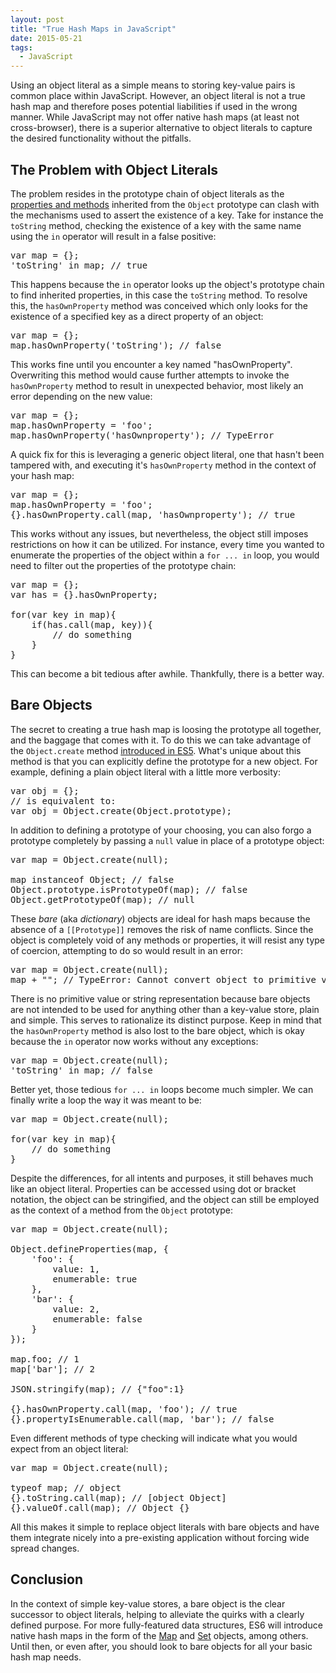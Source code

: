 ```yaml
---
layout: post
title: "True Hash Maps in JavaScript"
date: 2015-05-21
tags:
  - JavaScript
---
```


Using an object literal as a simple means to storing key-value pairs is common place within JavaScript. However, an object literal is not a true hash map and therefore poses potential liabilities if used in the wrong manner. While JavaScript may not offer native hash maps (at least not cross-browser), there is a superior alternative to object literals to capture the desired functionality without the pitfalls.

## The Problem with Object Literals

The problem resides in the prototype chain of object literals as the [properties and methods](https://developer.mozilla.org/en-US/docs/Web/JavaScript/Reference/Global_Objects/Object/prototype#Properties) inherited from the `Object` prototype can clash with the mechanisms used to assert the existence of a key. Take for instance the `toString` method, checking the existence of a key with the same name using the `in` operator will result in a false positive:

<div class="code-block">

<pre class="prettyprint lang-javascript">var map = {};
'toString' in map; // true
</pre>

</div>

This happens because the `in` operator looks up the object's prototype chain to find inherited properties, in this case the `toString` method. To resolve this, the `hasOwnProperty` method was conceived which only looks for the existence of a specified key as a direct property of an object:

<div class="code-block">

<pre class="prettyprint lang-javascript">var map = {};
map.hasOwnProperty('toString'); // false
</pre>

</div>

This works fine until you encounter a key named "hasOwnProperty". Overwriting this method would cause further attempts to invoke the `hasOwnProperty` method to result in unexpected behavior, most likely an error depending on the new value:

<div class="code-block">

<pre class="prettyprint lang-javascript">var map = {};
map.hasOwnProperty = 'foo';
map.hasOwnProperty('hasOwnproperty'); // TypeError
</pre>

</div>

A quick fix for this is leveraging a generic object literal, one that hasn't been tampered with, and executing it's `hasOwnProperty` method in the context of your hash map:

<div class="code-block">

<pre class="prettyprint lang-javascript">var map = {};
map.hasOwnProperty = 'foo';
{}.hasOwnProperty.call(map, 'hasOwnproperty'); // true
</pre>

</div>

This works without any issues, but nevertheless, the object still imposes restrictions on how it can be utilized. For instance, every time you wanted to enumerate the properties of the object within a `for ... in` loop, you would need to filter out the properties of the prototype chain:

<div class="code-block">

<pre class="prettyprint lang-javascript">var map = {};
var has = {}.hasOwnProperty;

for(var key in map){
    if(has.call(map, key)){
        // do something
    }
}
</pre>

</div>

This can become a bit tedious after awhile. Thankfully, there is a better way.

## Bare Objects

The secret to creating a true hash map is loosing the prototype all together, and the baggage that comes with it. To do this we can take advantage of the `Object.create` method [introduced in ES5](http://www.ecma-international.org/ecma-262/5.1/#sec-15.2.3.5). What's unique about this method is that you can explicitly define the prototype for a new object. For example, defining a plain object literal with a little more verbosity:

<div class="code-block">

<pre class="prettyprint lang-javascript">var obj = {};
// is equivalent to:
var obj = Object.create(Object.prototype);
</pre>

</div>

In addition to defining a prototype of your choosing, you can also forgo a prototype completely by passing a `null` value in place of a prototype object:

<div class="code-block">

<pre class="prettyprint lang-javascript">var map = Object.create(null);

map instanceof Object; // false
Object.prototype.isPrototypeOf(map); // false
Object.getPrototypeOf(map); // null
</pre>

</div>

These _bare_ (aka _dictionary_) objects are ideal for hash maps because the absence of a `[[Prototype]]` removes the risk of name conflicts. Since the object is completely void of any methods or properties, it will resist any type of coercion, attempting to do so would result in an error:

<div class="code-block">

<pre class="prettyprint lang-javascript">var map = Object.create(null);
map + ""; // TypeError: Cannot convert object to primitive value
</pre>

</div>

There is no primitive value or string representation because bare objects are not intended to be used for anything other than a key-value store, plain and simple. This serves to rationalize its distinct purpose. Keep in mind that the `hasOwnProperty` method is also lost to the bare object, which is okay because the `in` operator now works without any exceptions:

<div class="code-block">

<pre class="prettyprint lang-javascript">var map = Object.create(null);
'toString' in map; // false
</pre>

</div>

Better yet, those tedious `for ... in` loops become much simpler. We can finally write a loop the way it was meant to be:

<div class="code-block">

<pre class="prettyprint lang-javascript">var map = Object.create(null);

for(var key in map){
    // do something
}
</pre>

</div>

Despite the differences, for all intents and purposes, it still behaves much like an object literal. Properties can be accessed using dot or bracket notation, the object can be stringified, and the object can still be employed as the context of a method from the `Object` prototype:

<div class="code-block">

<pre class="prettyprint lang-javascript">var map = Object.create(null);

Object.defineProperties(map, {
    'foo': {
        value: 1,
        enumerable: true
    },
    'bar': {
        value: 2,
        enumerable: false
    }
});

map.foo; // 1
map['bar']; // 2

JSON.stringify(map); // {"foo":1}

{}.hasOwnProperty.call(map, 'foo'); // true
{}.propertyIsEnumerable.call(map, 'bar'); // false
</pre>

</div>

Even different methods of type checking will indicate what you would expect from an object literal:

<div class="code-block">

<pre class="prettyprint lang-javascript">var map = Object.create(null);

typeof map; // object
{}.toString.call(map); // [object Object]
{}.valueOf.call(map); // Object {}
</pre>

</div>

All this makes it simple to replace object literals with bare objects and have them integrate nicely into a pre-existing application without forcing wide spread changes.

## Conclusion

In the context of simple key-value stores, a bare object is the clear successor to object literals, helping to alleviate the quirks with a clearly defined purpose. For more fully-featured data structures, ES6 will introduce native hash maps in the form of the [Map](https://developer.mozilla.org/en-US/docs/Web/JavaScript/Reference/Global_Objects/Map) and [Set](https://developer.mozilla.org/en-US/docs/Web/JavaScript/Reference/Global_Objects/Set) objects, among others. Until then, or even after, you should look to bare objects for all your basic hash map needs.